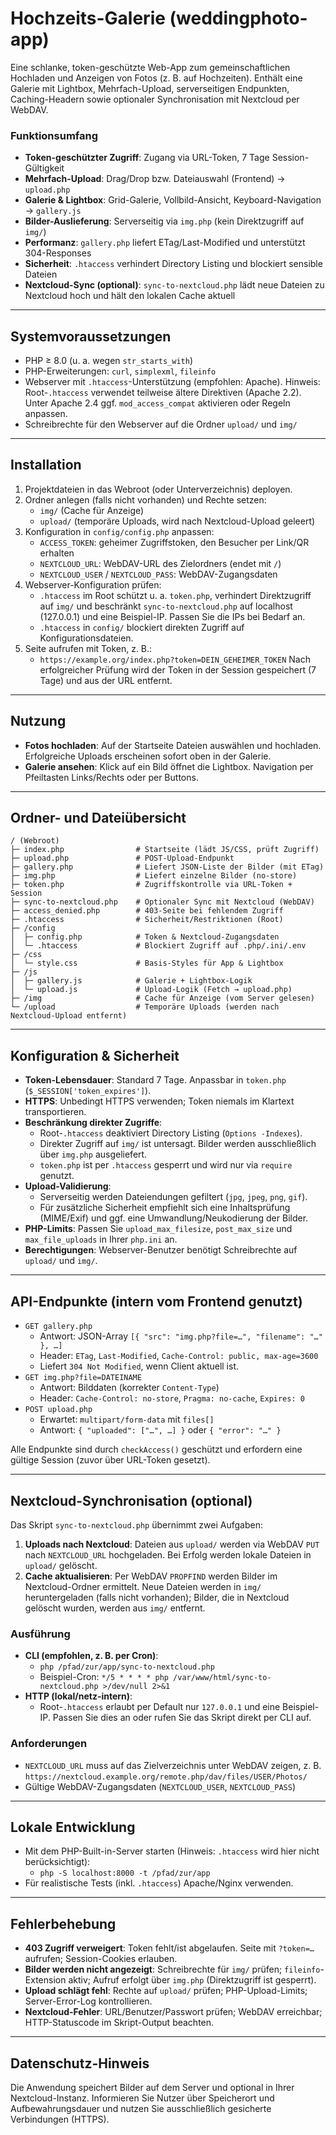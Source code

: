 # Hochzeits-Galerie (weddingphoto-app)

Eine schlanke, token-geschützte Web-App zum gemeinschaftlichen Hochladen und Anzeigen von Fotos (z. B. auf Hochzeiten). Enthält eine Galerie mit Lightbox, Mehrfach-Upload, serverseitigen Endpunkten, Caching-Headern sowie optionaler Synchronisation mit Nextcloud per WebDAV.

### Funktionsumfang
- **Token-geschützter Zugriff**: Zugang via URL-Token, 7 Tage Session-Gültigkeit
- **Mehrfach-Upload**: Drag/Drop bzw. Dateiauswahl (Frontend) → `upload.php`
- **Galerie & Lightbox**: Grid-Galerie, Vollbild-Ansicht, Keyboard-Navigation → `gallery.js`
- **Bilder-Auslieferung**: Serverseitig via `img.php` (kein Direktzugriff auf `img/`)
- **Performanz**: `gallery.php` liefert ETag/Last-Modified und unterstützt 304-Responses
- **Sicherheit**: `.htaccess` verhindert Directory Listing und blockiert sensible Dateien
- **Nextcloud-Sync (optional)**: `sync-to-nextcloud.php` lädt neue Dateien zu Nextcloud hoch und hält den lokalen Cache aktuell

---

## Systemvoraussetzungen
- PHP ≥ 8.0 (u. a. wegen `str_starts_with`)
- PHP-Erweiterungen: `curl`, `simplexml`, `fileinfo`
- Webserver mit `.htaccess`-Unterstützung (empfohlen: Apache). Hinweis: Root-`.htaccess` verwendet teilweise ältere Direktiven (Apache 2.2). Unter Apache 2.4 ggf. `mod_access_compat` aktivieren oder Regeln anpassen.
- Schreibrechte für den Webserver auf die Ordner `upload/` und `img/`

---

## Installation
1. Projektdateien in das Webroot (oder Unterverzeichnis) deployen.
2. Ordner anlegen (falls nicht vorhanden) und Rechte setzen:
   - `img/` (Cache für Anzeige)
   - `upload/` (temporäre Uploads, wird nach Nextcloud-Upload geleert)
3. Konfiguration in `config/config.php` anpassen:
   - `ACCESS_TOKEN`: geheimer Zugriffstoken, den Besucher per Link/QR erhalten
   - `NEXTCLOUD_URL`: WebDAV-URL des Zielordners (endet mit `/`)
   - `NEXTCLOUD_USER` / `NEXTCLOUD_PASS`: WebDAV-Zugangsdaten
4. Webserver-Konfiguration prüfen:
   - `.htaccess` im Root schützt u. a. `token.php`, verhindert Direktzugriff auf `img/` und beschränkt `sync-to-nextcloud.php` auf localhost (127.0.0.1) und eine Beispiel-IP. Passen Sie die IPs bei Bedarf an.
   - `.htaccess` in `config/` blockiert direkten Zugriff auf Konfigurationsdateien.
5. Seite aufrufen mit Token, z. B.:
   - `https://example.org/index.php?token=DEIN_GEHEIMER_TOKEN`
   Nach erfolgreicher Prüfung wird der Token in der Session gespeichert (7 Tage) und aus der URL entfernt.

---

## Nutzung
- **Fotos hochladen**: Auf der Startseite Dateien auswählen und hochladen. Erfolgreiche Uploads erscheinen sofort oben in der Galerie.
- **Galerie ansehen**: Klick auf ein Bild öffnet die Lightbox. Navigation per Pfeiltasten Links/Rechts oder per Buttons.

---

## Ordner- und Dateiübersicht
```
/ (Webroot)
├─ index.php                # Startseite (lädt JS/CSS, prüft Zugriff)
├─ upload.php               # POST-Upload-Endpunkt
├─ gallery.php              # Liefert JSON-Liste der Bilder (mit ETag)
├─ img.php                  # Liefert einzelne Bilder (no-store)
├─ token.php                # Zugriffskontrolle via URL-Token + Session
├─ sync-to-nextcloud.php    # Optionaler Sync mit Nextcloud (WebDAV)
├─ access_denied.php        # 403-Seite bei fehlendem Zugriff
├─ .htaccess                # Sicherheit/Restriktionen (Root)
├─ /config
│  ├─ config.php            # Token & Nextcloud-Zugangsdaten
│  └─ .htaccess             # Blockiert Zugriff auf .php/.ini/.env
├─ /css
│  └─ style.css             # Basis-Styles für App & Lightbox
├─ /js
│  ├─ gallery.js            # Galerie + Lightbox-Logik
│  └─ upload.js             # Upload-Logik (Fetch → upload.php)
├─ /img                     # Cache für Anzeige (vom Server gelesen)
└─ /upload                  # Temporäre Uploads (werden nach Nextcloud-Upload entfernt)
```

---

## Konfiguration & Sicherheit
- **Token-Lebensdauer**: Standard 7 Tage. Anpassbar in `token.php` (`$_SESSION['token_expires']`).
- **HTTPS**: Unbedingt HTTPS verwenden; Token niemals im Klartext transportieren.
- **Beschränkung direkter Zugriffe**:
  - Root-`.htaccess` deaktiviert Directory Listing (`Options -Indexes`).
  - Direkter Zugriff auf `img/` ist untersagt. Bilder werden ausschließlich über `img.php` ausgeliefert.
  - `token.php` ist per `.htaccess` gesperrt und wird nur via `require` genutzt.
- **Upload-Validierung**:
  - Serverseitig werden Dateiendungen gefiltert (`jpg`, `jpeg`, `png`, `gif`).
  - Für zusätzliche Sicherheit empfiehlt sich eine Inhaltsprüfung (MIME/Exif) und ggf. eine Umwandlung/Neukodierung der Bilder.
- **PHP-Limits**: Passen Sie `upload_max_filesize`, `post_max_size` und `max_file_uploads` in Ihrer `php.ini` an.
- **Berechtigungen**: Webserver-Benutzer benötigt Schreibrechte auf `upload/` und `img/`.

---

## API-Endpunkte (intern vom Frontend genutzt)
- `GET gallery.php`
  - Antwort: JSON-Array `[{ "src": "img.php?file=…", "filename": "…" }, …]`
  - Header: `ETag`, `Last-Modified`, `Cache-Control: public, max-age=3600`
  - Liefert `304 Not Modified`, wenn Client aktuell ist.
- `GET img.php?file=DATEINAME`
  - Antwort: Bilddaten (korrekter `Content-Type`)
  - Header: `Cache-Control: no-store`, `Pragma: no-cache`, `Expires: 0`
- `POST upload.php`
  - Erwartet: `multipart/form-data` mit `files[]`
  - Antwort: `{ "uploaded": ["…", …] }` oder `{ "error": "…" }`

Alle Endpunkte sind durch `checkAccess()` geschützt und erfordern eine gültige Session (zuvor über URL-Token gesetzt).

---

## Nextcloud-Synchronisation (optional)
Das Skript `sync-to-nextcloud.php` übernimmt zwei Aufgaben:
1) **Uploads nach Nextcloud**: Dateien aus `upload/` werden via WebDAV `PUT` nach `NEXTCLOUD_URL` hochgeladen. Bei Erfolg werden lokale Dateien in `upload/` gelöscht.
2) **Cache aktualisieren**: Per WebDAV `PROPFIND` werden Bilder im Nextcloud-Ordner ermittelt. Neue Dateien werden in `img/` heruntergeladen (falls nicht vorhanden); Bilder, die in Nextcloud gelöscht wurden, werden aus `img/` entfernt.

### Ausführung
- **CLI (empfohlen, z. B. per Cron)**:
  - `php /pfad/zur/app/sync-to-nextcloud.php`
  - Beispiel-Cron: `*/5 * * * * php /var/www/html/sync-to-nextcloud.php >/dev/null 2>&1`
- **HTTP (lokal/netz-intern)**:
  - Root-`.htaccess` erlaubt per Default nur `127.0.0.1` und eine Beispiel-IP. Passen Sie dies an oder rufen Sie das Skript direkt per CLI auf.

### Anforderungen
- `NEXTCLOUD_URL` muss auf das Zielverzeichnis unter WebDAV zeigen, z. B. `https://nextcloud.example.org/remote.php/dav/files/USER/Photos/`
- Gültige WebDAV-Zugangsdaten (`NEXTCLOUD_USER`, `NEXTCLOUD_PASS`)

---

## Lokale Entwicklung
- Mit dem PHP-Built-in-Server starten (Hinweis: `.htaccess` wird hier nicht berücksichtigt):
  - `php -S localhost:8000 -t /pfad/zur/app`
- Für realistische Tests (inkl. `.htaccess`) Apache/Nginx verwenden.

---

## Fehlerbehebung
- **403 Zugriff verweigert**: Token fehlt/ist abgelaufen. Seite mit `?token=…` aufrufen; Session-Cookies erlauben.
- **Bilder werden nicht angezeigt**: Schreibrechte für `img/` prüfen; `fileinfo`-Extension aktiv; Aufruf erfolgt über `img.php` (Direktzugriff ist gesperrt).
- **Upload schlägt fehl**: Rechte auf `upload/` prüfen; PHP-Upload-Limits; Server-Error-Log kontrollieren.
- **Nextcloud-Fehler**: URL/Benutzer/Passwort prüfen; WebDAV erreichbar; HTTP-Statuscode im Skript-Output beachten.

---

## Datenschutz-Hinweis
Die Anwendung speichert Bilder auf dem Server und optional in Ihrer Nextcloud-Instanz. Informieren Sie Nutzer über Speicherort und Aufbewahrungsdauer und nutzen Sie ausschließlich gesicherte Verbindungen (HTTPS).